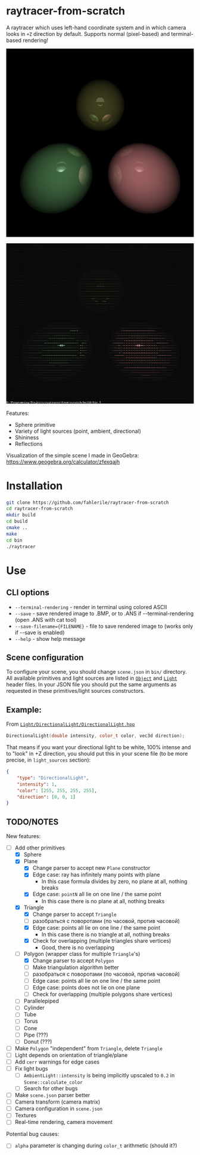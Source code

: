 # raytracer-from-scratch

A raytracer which uses left-hand coordinate system and in which camera looks in `+Z` direction by default. Supports normal (pixel-based) and terminal-based rendering!

![Normal rendering](images/normal-rendering.png)

![Terminal rendering](images/terminal-based-rendering.png)

Features:
- Sphere primitive
- Variety of light sources (point, ambient, directional)
- Shininess
- Reflections

Visualization of the simple scene I made in GeoGebra: https://www.geogebra.org/calculator/zfexqajh

# Installation
```bash
git clone https://github.com/fahlerile/raytracer-from-scratch
cd raytracer-from-scratch
mkdir build
cd build
cmake ..
make
cd bin
./raytracer
```

# Use

## CLI options
- `--terminal-rendering` - render in terminal using colored ASCII
- `--save` - save rendered image to .BMP, or to .ANS if --terminal-rendering (open .ANS with cat tool)
- `--save-filename={FILENAME}` - file to save rendered image to (works only if --save is enabled)
- `--help` - show help message

## Scene configuration

To configure your scene, you should change `scene.json` in `bin/` directory. All available primitives and light sources are listed in [`Object`](Object/) and [`Light`](Light/) header files. In your JSON file you should put the same arguments as requested in these primitives/light sources constructors.

## Example:

From [`Light/DirectionalLight/DirectionalLight.hpp`](Light/DirectionalLight/DirectionalLight.hpp)
```cpp
DirectionalLight(double intensity, color_t color, vec3d direction);
```
That means if you want your directional light to be white, 100% intense and to "look" in +Z direction, you should put this in your scene file (to be more precise, in `light_sources` section):
```json
{
    "type": "DirectionalLight",
    "intensity": 1,
    "color": [255, 255, 255, 255],
    "direction": [0, 0, 1]
}
```

## TODO/NOTES
New features:
- [ ] Add other primitives
    - [x] Sphere
    - [x] Plane
        - [x] Change parser to accept new `Plane` constructor
        - [x] Edge case: ray has infinitely many points with plane
            - In this case formula divides by zero, no plane at all, nothing breaks
        - [x] Edge case: `pointN` all lie on one line / the same point
            - In this case there is no plane at all, nothing breaks
    - [x] Triangle
        - [x] Change parser to accept `Triangle`
        - [ ] разобраться с поворотами (по часовой, против часовой)
        - [x] Edge case: points all lie on one line / the same point
            - In this case there is no triangle at all, nothing breaks
        - [x] Check for overlapping (multiple triangles share vertices)
            - Good, there is no overlapping
    - [ ] Polygon (wrapper class for multiple `Triangle`'s)
        - [x] Change parser to accept `Polygon`
        - [ ] Make triangulation algorithm better
        - [ ] разобраться с поворотами (по часовой, против часовой)
        - [ ] Edge case: points all lie on one line / the same point
        - [ ] Edge case: points does not lie on one plane
        - [ ] Check for overlapping (multiple polygons share vertices)
    - [ ] Parallelepiped
    - [ ] Cylinder
    - [ ] Tube
    - [ ] Torus
    - [ ] Cone
    - [ ] Pipe (???)
    - [ ] Donut (???)
- [ ] Make `Polygon` "independent" from `Triangle`, delete `Triangle`
- [ ] Light depends on orientation of triangle/plane
- [ ] Add `cerr` warnings for edge cases
- [ ] Fix light bugs
    - [ ] `AmbientLight::intensity` is being implicitly upscaled to `0.2` in `Scene::calculate_color`
    - [ ] Search for other bugs
- [ ] Make `scene.json` parser better
- [ ] Camera transform (camera matrix)
- [ ] Camera configuration in `scene.json`
- [ ] Textures
- [ ] Real-time rendering, camera movement

Potential bug causes:
- [ ] `alpha` parameter is changing during `color_t` arithmetic (should it?)
